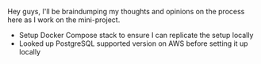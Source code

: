 Hey guys, I'll be braindumping my thoughts and opinions on the process here as I work on the mini-project.

- Setup Docker Compose stack to ensure I can replicate the setup locally
- Looked up PostgreSQL supported version on AWS before setting it up locally